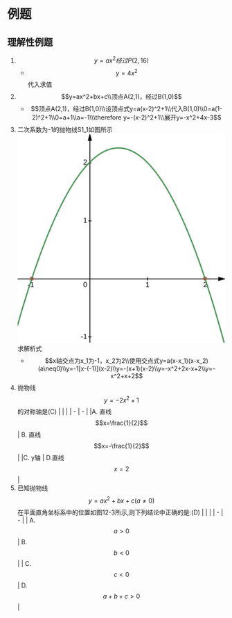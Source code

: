 # 例题

## 理解性例题
1. $$y=ax^2经过P(2,16)$$
    * $$y=4x^2$$代入求值
2. $$y=ax^2+bx+c\\顶点A(2,1)，经过B(1,0)$$
    * $$顶点A(2,1)，经过B(1,0)\\设顶点式y=a(x-2)^2+1\\代入B(1,0)\\0=a(1-2)^2+1\\0=a+1\\a=-1\\\therefore y=-(x-2)^2+1\\展开y=-x^2+4x-3$$
3. 二次系数为-1的抛物线S1\_1如图所示    
![S1_1](pics/S1_1.svg)
求解析式
    * $$x轴交点为x_1为-1，x_2为2\\使用交点式y=a(x-x_1)(x-x_2)(a\neq0)\\y=-1[x-(-1)](x-2)\\y=-(x+1)(x-2)\\y=-x^2+2x-x+2\\y=-x^2+x+2$$
4. 抛物线$$y=-2x^2+1$$的对称轴是(C)
    | | |
    | - | - |
    |A. 直线$$x=\frac{1}{2}$$ | B. 直线$$x=-\frac{1}{2}$$ |
    |C. y轴 | D.直线$$x=2$$ |
5. 已知抛物线$$y=ax^2+bx+c(a\neq0)$$在平面直角坐标系中的位置如图12-3所示,则下列结论中正确的是:(D)
    | | |
    | - | - |
    | A. $$a\gt0$$ | B. $$b\lt0$$ |
    | C. $$c\lt0$$ | D. $$a+b+c\gt0$$ |